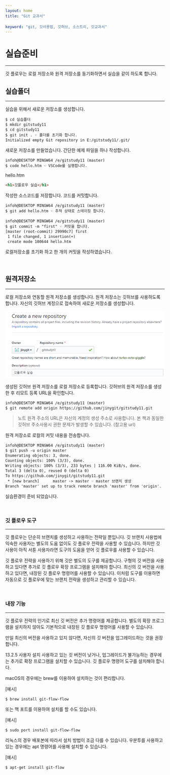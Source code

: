 ```yaml
---
layout: home
title: "Git 교과서"

keyword: "git, 깃사용법, 깃허브, 소스트리, 깃교과서"
---
```

# 실습준비
<hr>
깃 플로우는 로컬 저장소와 원격 저장소를 동기화하면서 실습을 같이 하도록 합니다. 

<br>

## 실습폴더
<hr>
실습을 위해서 새로운 저장소를 생성합니다.

```
$ cd 실습폴더
$ mkdir gitstudy11
$ cd gitstudy11
$ git init . ☜ 폴더를 초기화 합니다.
Initialized empty Git repository in E:/gitstudy11/.git/
```

새로운 저장소를 만들었습니다. 간단한 예제 파일을 하나 작성합니다.

```
infoh@DESKTOP MINGW64 /e/gitstudy11 (master)
$ code hello.htm ☜ VSCode를 실행합니다.
```

hello.htm
```html
<h1>깃플로우 실습</h1>
```
작성한 소스코드를 저장합니다. 코드를 커밋합니다.

```
infoh@DESKTOP MINGW64 /e/gitstudy11 (master)
$ git add hello.htm ☜ 추적 상태로 스테이징 합니다.

infoh@DESKTOP MINGW64 /e/gitstudy11 (master)
$ git commit -m "first" ☜ 커밋을 합니다.
[master (root-commit) 29990c7] first
 1 file changed, 1 insertion(+)
 create mode 100644 hello.htm
```

로컬저장소를 초기화 하고 한 개의 커밋을 작성하였습니다.

<br>

## 원격저장소
<hr>
로컬 저장소와 연동할 원격 저장소를 생성합니다. 원격 저장소는 깃허브를 사용하도록 합니다. 자신의 깃허브 계정으로 접속하여 새로운 저장소를 생성합니다. 

![깃플로우](./img/gitflow_05.png) 

생성된 깃허브 원격 저장소를 로컬 저장소로 등록합니다. 깃허브의 원격 저장소를 생성한 후 리모트 등록 URL을 확인합니다.

```
infoh@DESKTOP MINGW64 /e/gitstudy11 (master)
$ git remote add origin https://github.com/jinygit/gitstudy11.git
```

> 노트
> 원격 주소의 URL은 자신의 계정의 생성 주소로 사용합니다. 본 책과 동일한 깃허브 주소사용시 권한 문제가 발생할 수 있습니다. (참고용 url)

원격 저장소로 로컬의 커밋 내용을 전송합니다.

```
infoh@DESKTOP MINGW64 /e/gitstudy11 (master)
$ git push -u origin master
Enumerating objects: 3, done.
Counting objects: 100% (3/3), done.
Writing objects: 100% (3/3), 233 bytes | 116.00 KiB/s, done.
Total 3 (delta 0), reused 0 (delta 0)
To https://github.com/jinygit/gitstudy11.git
 * [new branch]      master -> master ☜ master 브랜치 생성
Branch 'master' set up to track remote branch 'master' from 'origin'.
```

실습환경이 준비 되었습니다. 

<br>

### 깃 플로우 도구
<hr>
깃 플로우는 단순히 브랜치를 생성하고 사용하는 전략일 뿐입니다. 깃 브랜치 사용법에 익숙한 사용자는 별도의 도움 없이도 깃 플로우 전략을 사용할 수 있습니다. 하지만 깃 사용이 아직 서툰 사용자라면 도구의 도움을 얻어 깃 플로우를 사용할 수 있습니다. 

깃 플로우 전략을 사용하기 위해 깃은 별도의 도구를 제공합니다. 구형의 깃 버전을 사용하고 있다면 추가로 깃 플로우 확장 프로그램을 설치해야 합니다. 최신의 깃 버전을 사용하고 있다면, 내장된 깃 플로우 명령어를 사용할 수 있습니다. 이처럼 도구를 이용하면 자동으로 깃 플로우에 맞는 브랜치 전략을 생성하고 관리할 수 있습니다.

<br>

### 내장 기능
<hr>
깃 플로우 전략의 인기로 최신 깃 버전은 추가 명령어를 제공합니다. 별도의 확장 프로그램을 설치하지 않아도 기본적으로 내장된 깃 플로우 명령어를 사용할 수 있습니다. 

만일 최신의 버전을 사용하고 있지 않다면, 자신의 깃 버전을 업그레이드하는 것을 권장합니다.

13.2.5 사용자 설치
사용하고 있는 깃 버전이 낮거나, 업그레이드가 불가능하는 경우에는 추가로 확장 프로그램을 설치할 수 있습니다. 깃 플로우 명령어 도구를 설치해야 합니다.

macOS의 경우에는 brew를 이용하여 설치하는 것이 편리합니다.

[예시]
```
$ brew install git-flow-flow
```

또는 맥 포트를 이용하여 설치를 할 수도 있습니다.

[예시]
```
$ sudo port install git-flow-flow
```

리눅스의 경우 배포본에 따라서 설치 방법이 조금 다를 수 있습니다. 우분투를 사용하고 있는 경우에는 apt 명령어를 사용해 설치할 수 있습니다.

[예시]
```
$ apt-get install git-flow
```

<br><br>